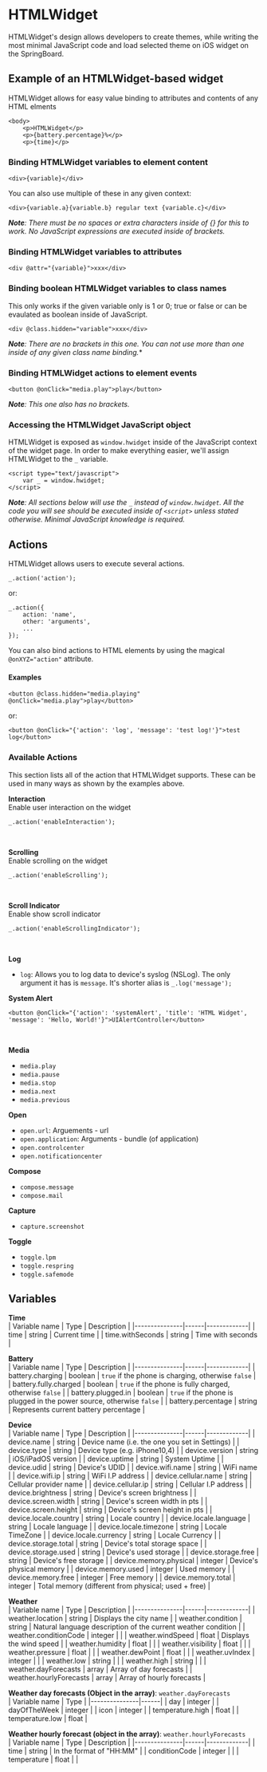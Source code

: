 # HTMLWidget
HTMLWidget's design allows developers to create themes, while writing the most minimal JavaScript code and load selected theme on iOS widget on the SpringBoard.

## Example of an HTMLWidget-based widget
HTMLWidget allows for easy value binding to attributes and contents of any HTML elments
```
<body>
    <p>HTMLWidget</p>
    <p>{battery.percentage}%</p>
    <p>{time}</p>
```
### Binding HTMLWidget variables to element content
```
<div>{variable}</div>
```
You can also use multiple of these in any given context:
```
<div>{variable.a}{variable.b} regular text {variable.c}</div>
```
***Note**: There must be no spaces or extra characters inside of {} for this to work. No JavaScript expressions are executed inside of brackets.*

### Binding HTMLWidget variables to attributes
```
<div @attr="{variable}">xxx</div>
```

### Binding boolean HTMLWidget variables to class names
This only works if the given variable only is 1 or 0; true or false or can be evaulated as boolean inside of JavaScript.
```
<div @class.hidden="variable">xxx</div>
```
***Note**: There are no brackets in this one. You can not use more than one inside of any given class name binding.**

### Binding HTMLWidget actions to element events
```
<button @onClick="media.play">play</button>
```
***Note**: This one also has no brackets.*

### Accessing the HTMLWidget JavaScript object
HTMLWidget is exposed as `window.hwidget` inside of the JavaScript context of the widget page. In order to make everything easier, we'll assign HTMLWidget to the `_` variable.
```
<script type="text/javascript">
    var _ = window.hwidget;
</script>
```
***Note**: All sections below will use the `_` instead of `window.hwidget`. All the code you will see should be executed inside of `<script>` unless stated otherwise. Minimal JavaScript knowledge is required.*

## Actions
HTMLWidget allows users to execute several actions.
```
_.action('action');
```
or:
```
_.action({
    action: 'name',
    other: 'arguments',
    ...
});
```
You can also bind actions to HTML elements by using the magical `@onXYZ="action"` attribute.

#### Examples
```
<button @class.hidden="media.playing" @onClick="media.play">play</button>
```
or:
```
<button @onClick="{'action': 'log', 'message': 'test log!'}">test log</button>
```

### Available Actions
This section lists all of the action that HTMLWidget supports. These can be used in many ways as shown by the examples above.

**Interaction** <br>
Enable user interaction on the widget
```
_.action('enableInteraction');
```
<br>

**Scrolling** <br>
Enable scrolling on the widget
```
_.action('enableScrolling');
```

<br>

**Scroll Indicator** <br>
Enable show scroll indicator
```
_.action('enableScrollingIndicator');
```

<br>

**Log**<br>
- ``log``: Allows you to log data to device's syslog (NSLog). The only argument it has is ``message``. It's shorter alias is ``_.log('message');``

**System Alert**
```
<button @onClick="{'action': 'systemAlert', 'title': 'HTML Widget', 'message': 'Hello, World!'}">UIAlertController</button>
```
<br>

**Media**<br>
- ``media.play``
- ``media.pause``
- ``media.stop``
- ``media.next``
- ``media.previous``

**Open**<br>
- ``open.url``: Arguements - url
- ``open.application``: Arguments - bundle (of application)
- ``open.controlcenter``
- ``open.notificationcenter``

**Compose**<br>
- ``compose.message``
- ``compose.mail``

**Capture**<br>
- ``capture.screenshot``

**Toggle**<br>
- ``toggle.lpm``
- ``toggle.respring``
- ``toggle.safemode``

## Variables
**Time**<br>
| Variable name | Type | Description |
|---------------|------|-------------|
| time | string | Current time |
| time.withSeconds | string | Time with seconds |

**Battery**<br>
| Variable name | Type | Description |
|---------------|------|-------------|
| battery.charging | boolean | ``true`` if the phone is charging, otherwise ``false`` |
| battery.fully.charged | boolean | ``true`` if the phone is fully charged, otherwise ``false`` |
| battery.plugged.in | boolean | ``true`` if the phone is plugged in the power source, otherwise ``false`` |
| battery.percentage | string | Represents current battery percentage |

**Device**<br>
| Variable name | Type | Description |
|---------------|------|-------------|
| device.name | string | Device name (i.e. the one you set in Settings) |
| device.type | string | Device type (e.g. iPhone10,4) |
| device.version | string | iOS/iPadOS version |
| device.uptime | string | System Uptime |
| device.udid | string | Device's UDID |
| device.wifi.name | string | WiFi name |
| device.wifi.ip | string | WiFi I.P address |
| device.cellular.name | string | Cellular provider name |
| device.cellular.ip | string | Cellular I.P address |
| device.brightness | string | Device's screen brightness |
| device.screen.width | string | Device's screen width in pts |
| device.screen.height | string | Device's screen height in pts |
| device.locale.country | string | Locale country |
| device.locale.language | string | Locale language |
| device.locale.timezone | string | Locale TimeZone |
| device.locale.currency | string | Locale Currency |
| device.storage.total | string | Device's total storage space |
| device.storage.used | string | Device's used storage |
| device.storage.free | string | Device's free storage |
| device.memory.physical | integer | Device's physical memory |
| device.memory.used | integer | Used memory |
| device.memory.free | integer | Free memory |
| device.memory.total | integer | Total memory (different from physical; used + free) |

**Weather**<br>
| Variable name | Type | Description |
|---------------|------|-------------|
| weather.location | string | Displays the city name |
| weather.condition | string | Natural language description of the current weather condition |
| weather.conditionCode | integer | |
| weather.windSpeed | float | Displays the wind speed |
| weather.humidity | float | |
| weather.visibility | float | |
| weather.pressure | float | |
| weather.dewPoint | float | |
| weather.uvIndex | integer | |
| weather.low | string | |
| weather.high | string | |
| weather.dayForecasts | array | Array of day forecasts |
| weather.hourlyForecasts | array | Array of hourly forecasts |

**Weather day forecasts (Object in the array)**: ``weather.dayForecasts``<br>
| Variable name | Type |
|---------------|------|
| day | integer |
| dayOfTheWeek | integer |
| icon | integer |
| temperature.high | float |
| temperature.low | float |

**Weather hourly forecast (object in the array)**: ``weather.hourlyForecasts``<br>
| Variable name | Type | Description |
|---------------|------|-------------|
| time | string | In the format of "HH:MM" |
| conditionCode | integer | |
| temperature | float | |
